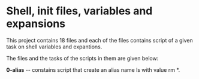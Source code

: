 # Shell, init files, variables and expansions

This project contains 18 files and each of the files contains script of a given task on shell variables and expantions.

The files and the tasks of the scripts in them are given below:

**0-alias** -- constains script that create an alias name ls with value rm *.


